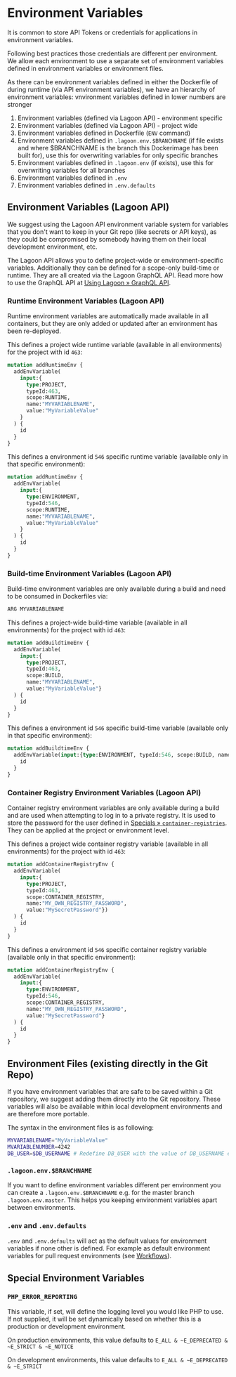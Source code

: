 # Environment Variables

It is common to store API Tokens or credentials for applications in environment variables.

Following best practices those credentials are different per environment. We allow each environment to use a separate set of environment variables defined in environment variables or environment files.

As there can be environment variables defined in either the Dockerfile of during runtime \(via API environment variables\), we have an hierarchy of environment variables: vnvironment variables defined in lower numbers are stronger

1. Environment variables \(defined via Lagoon API\) - environment specific
2. Environment variables \(defined via Lagoon API\) - project wide
3. Environment variables defined in Dockerfile \(`ENV` command\)
4. Environment variables defined in `.lagoon.env.$BRANCHNAME` \(if file exists and where $BRANCHNAME is the branch this Dockerimage has been built for\), use this for overwriting variables for only specific branches
5. Environment variables defined in `.lagoon.env` \(if exists\), use this for overwriting variables for all branches
6. Environment variables defined in `.env`
7. Environment variables defined in `.env.defaults`

## Environment Variables \(Lagoon API\)

We suggest using the Lagoon API environment variable system for variables that you don't want to keep in your Git repo \(like secrets or API keys\), as they could be compromised by somebody having them on their local development environment, etc.

The Lagoon API allows you to define project-wide or environment-specific variables. Additionally they can be defined for a scope-only build-time or runtime. They are all created via the Lagoon GraphQL API. Read more how to use the GraphQL API at [Using Lagoon » GraphQL API](https://github.com/AlannaBurke/lagoon/tree/3f1ab2ee09facee10abd8009345e30ef31e20189/docs/using-lagoon/graphql_api.md).

### Runtime Environment Variables \(Lagoon API\)

Runtime environment variables are automatically made available in all containers, but they are only added or updated after an environment has been re-deployed.

This defines a project wide runtime variable \(available in all environments\) for the project with id `463`:

```graphql
mutation addRuntimeEnv {
  addEnvVariable(
    input:{
      type:PROJECT,
      typeId:463,
      scope:RUNTIME,
      name:"MYVARIABLENAME",
      value:"MyVariableValue"
    }
  ) {
    id
  }
}
```

This defines a environment id `546` specific runtime variable \(available only in that specific environment\):

```graphql
mutation addRuntimeEnv {
  addEnvVariable(
    input:{
      type:ENVIRONMENT,
      typeId:546,
      scope:RUNTIME,
      name:"MYVARIABLENAME",
      value:"MyVariableValue"
    }
  ) {
    id
  }
}
```

### Build-time Environment Variables \(Lagoon API\)

Build-time environment variables are only available during a build and need to be consumed in Dockerfiles via:

```graphql
ARG MYVARIABLENAME
```

This defines a project-wide build-time variable \(available in all environments\) for the project with id `463`:

```graphql
mutation addBuildtimeEnv {
  addEnvVariable(
    input:{
      type:PROJECT,
      typeId:463,
      scope:BUILD,
      name:"MYVARIABLENAME",
      value:"MyVariableValue"}
  ) {
    id
  }
}
```

This defines a environment id `546` specific build-time variable \(available only in that specific environment\):

```graphql
mutation addBuildtimeEnv {
  addEnvVariable(input:{type:ENVIRONMENT, typeId:546, scope:BUILD, name:"MYVARIABLENAME", value:"MyVariableValue"}) {
    id
  }
}
```

### Container Registry Environment Variables \(Lagoon API\)

Container registry environment variables are only available during a build and are used when attempting to log in to a private registry. It is used to store the password for the user defined in [Specials » `container-registries`](https://github.com/AlannaBurke/lagoon/tree/3f1ab2ee09facee10abd8009345e30ef31e20189/docs/using-lagoon/lagoon_yml.md). They can be applied at the project or environment level.

This defines a project wide container registry variable \(available in all environments\) for the project with id `463`:

```graphql
mutation addContainerRegistryEnv {
  addEnvVariable(
    input:{
      type:PROJECT,
      typeId:463,
      scope:CONTAINER_REGISTRY,
      name:"MY_OWN_REGISTRY_PASSWORD",
      value:"MySecretPassword"})
  ) {
    id
  }
}
```

This defines a environment id `546` specific container registry variable \(available only in that specific environment\):

```graphql
mutation addContainerRegistryEnv {
  addEnvVariable(
    input:{
      type:ENVIRONMENT,
      typeId:546,
      scope:CONTAINER_REGISTRY,
      name:"MY_OWN_REGISTRY_PASSWORD",
      value:"MySecretPassword"}
  ) {
    id
  }
}
```

## Environment Files \(existing directly in the Git Repo\)

If you have environment variables that are safe to be saved within a Git repository, we suggest adding them directly into the Git repository. These variables will also be available within local development environments and are therefore more portable.

The syntax in the environment files is as following:

```bash
MYVARIABLENAME="MyVariableValue"
MVARIABLENUMBER=4242
DB_USER=$DB_USERNAME # Redefine DB_USER with the value of DB_USERNAME e.g. if your applications expects another variable name for the lagoon provided variables.
```

### `.lagoon.env.$BRANCHNAME`

If you want to define environment variables different per environment you can create a `.lagoon.env.$BRANCHNAME` e.g. for the master branch `.lagoon.env.master`. This helps you keeping environment variables apart between environments.

### `.env` and `.env.defaults`

`.env` and `.env.defaults` will act as the default values for environment variables if none other is defined. For example as default environment variables for pull request environments \(see [Workflows](workflows.md#pull-requests)\).

## Special Environment Variables

### `PHP_ERROR_REPORTING`

This variable, if set, will define the logging level you would like PHP to use. If not supplied, it will be set dynamically based on whether this is a production or development environment.

On production environments, this value defaults to `E_ALL & ~E_DEPRECATED & ~E_STRICT & ~E_NOTICE`

On development environments, this value defaults to `E_ALL & ~E_DEPRECATED & ~E_STRICT`

